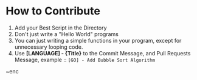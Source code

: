 # How to Contribute

1. Add your Best Script in the Directory
2. Don't just write a "Hello World" programs
3. You can just writing a simple functions in your program, except for unnecessary looping code.
4. Use **[LANGUAGE] - {Title}** to the Commit Message, and Pull Requests Message, example :: `[GO] - Add Bubble Sort Algorithm`

~enc
